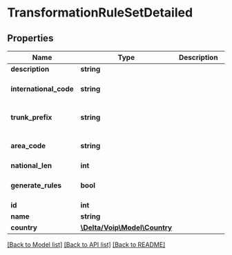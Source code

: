# TransformationRuleSetDetailed

## Properties
Name | Type | Description | Notes
------------ | ------------- | ------------- | -------------
**description** | **string** |  | [optional] 
**international_code** | **string** |  | [optional] [default to '00']
**trunk_prefix** | **string** |  | [optional] [default to '']
**area_code** | **string** |  | [optional] [default to '']
**national_len** | **int** |  | [optional] 
**generate_rules** | **bool** |  | [optional] [default to false]
**id** | **int** |  | [optional] 
**name** | **string** |  | [optional] 
**country** | [**\Delta/Voip\Model\Country**](Country.md) |  | [optional] 

[[Back to Model list]](../README.md#documentation-for-models) [[Back to API list]](../README.md#documentation-for-api-endpoints) [[Back to README]](../README.md)



